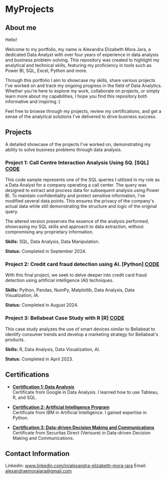 # MyProjects

## About me

Hello!

Welcome to my portfolio, my name is Alexandra Elizabeth Mora Jara, a dedicated Data Analyst with over four years of experience in data analysis and business problem-solving. This repository was created to highlight my analytical and technical skills, featuring my proficiency in tools such as Power BI, SQL, Excel, Python and more.

Through this portfolio I aim to showcase my skills, share various projects I've worked on and track my ongoing progress in the field of Data Analytics. Whether you're here to explore my work, collaborate on projects, or simply learn more about my capabilities, I hope you find this repository both informative and inspiring :)

Feel free to browse through my projects, review my certifications, and get a sense of the analytical solutions I've delivered to drive business success.

## Projects
A detailed showcase of the projects I've worked on, demonstrating my ability to solve business problems through data analysis.

### Project 1: Call Centre Interaction Analysis Using SQ. [SQL] [CODE](https://github.com/alexandramorajara/MyProjects/blob/main/Projects/SQL/Calls_SQL.sql)

This code sample represents one of the SQL queries I utilized in my role as a Data Analyst for a company operating a call center. The query was designed to extract and process data for subsequent analysis using Power BI. To maintain confidentiality and protect sensitive information, I've modified several data points. This ensures the privacy of the company's actual data while still demonstrating the structure and logic of the original query.

The altered version preserves the essence of the analysis performed, showcasing my SQL skills and approach to data extraction, without compromising any proprietary information.

**Skills:** SQL, Data Analysis, Data Manipulation.

**Status:**  Completed in September 2024.

### Project 2: Credit card fraud detection using AI. [Python] [CODE](https://github.com/alexandramorajara/MyProjects/blob/main/Projects/Python/Credit%20card%20fraud%20detection%20using%20AI.ipynb)

With this final project, we seek to delve deeper into credit card fraud detection using artificial intelligence (AI) techniques.

**Skills:** Python, Pandas, NumPy, Matplotlib, Data Analysis, Data Visualization, IA.

**Status:**  Completed in August 2024.

### Project 3: Bellabeat Case Study with R [R] [CODE](https://www.kaggle.com/code/alexandramorajara/bellabeat-case-study-with-r)

This case study analyzes the use of smart devices similar to Bellabeat to identify consumer trends and develop a marketing strategy for Bellabeat's products.

**Skills:** R, Data Analysis, Data Visualization, AI.

**Status:** Completed in April 2023.


## Certifications

- **[Certification 1: Data Analysis](https://github.com/alexandramorajara/MyProjects/blob/main/Certificates/Análisis%20de%20datos%20%7C%20Google%20.pdf)**  
  Certificate from Google in Data Analysis. I learned how to use Tableau, R, and SQL.

- **[Certification 2: Artificial Intelligence Program](https://github.com/alexandramorajara/MyProjects/blob/main/Certificates/Programa%20de%20Inteligencia%20Artificial%20%7C%20SkillsBuild%20IBM%20.pdf)**  
  Certificate from IBM in Artificial Intelligence. I gained expertise in Python.

- **[Certification 3: Data-driven Decision Making and Communications](https://github.com/alexandramorajara/MyProjects/blob/main/Certificates/Toma%20de%20decisiones%20y%20comunicación%20basada%20en%20datos%20%7C%20Securitas%20Direct.pdf)**  
  Certificate from Securitas Direct (Verisure) in Data-driven Decision Making and Communications.


## Contact Information
Linkedin: www.linkedin.com/in/alexandra-elizabeth-mora-jara
Email: alexandraemorajara@gmail.com
